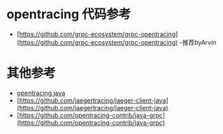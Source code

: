 # opentracing 代码参考
- [https://github.com/grpc-ecosystem/grpc-opentracing](https://github.com/grpc-ecosystem/grpc-opentracing) -推荐byArvin

# 其他参考
- [opentracing java](https://github.com/search?q=opentracing+java&type=)
- [https://github.com/jaegertracing/jaeger-client-java](https://github.com/jaegertracing/jaeger-client-java)
- [https://github.com/opentracing-contrib/java-grpc](https://github.com/opentracing-contrib/java-grpc)